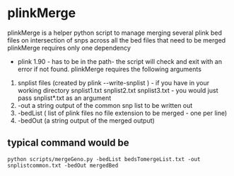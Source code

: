 # plinkMerge 
plinkMerge is a helper python script to manage merging several plink bed files on intersection of snps across all the bed files that need to be merged
plinkMerge requires only one dependency
* plink 1.90 - has to be in the path- the script will check and exit with an error if not found.
plinkMerge requires the following arguments
1. snplist files (created by plink --write-snplist ) - if you have in your working directory snplist1.txt snplist2.txt snplist3.txt - you would just pass snplist*.txt as an argument
2. -out a string output of the common snp list to be written out
3. -bedList ( list of plink files no file extension to be merged - one per line)
4. -bedOut (a string output of the merged output)

## typical command would be
```python scripts/mergeGeno.py -bedList bedsTomergeList.txt -out snplistcommon.txt -bedOut mergedBed```
